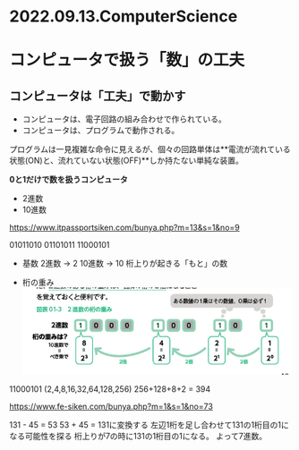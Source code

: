 # 2022.09.13.ComputerScience
# コンピュータで扱う「数」の工夫
## コンピュータは「工夫」で動かす
- コンピュータは、電子回路の組み合わせで作られている。
- コンピュータは、プログラムで動作される。

プログラムは一見複雑な命令に見えるが、個々の回路単体は**電流が流れている状態(ON)と、流れていない状態(OFF)**しか持たない単純な装置。

**0と1だけで数を扱うコンピュータ**

- 2進数
- 10進数

https://www.itpassportsiken.com/bunya.php?m=13&s=1&no=9

01011010
01101011
11000101

- 基数
2進数 -> 2
10進数 -> 10
桁上りが起きる「もと」の数

- 桁の重み
![](2022-09-13-15-16-06.png)


11000101
(2,4,8,16,32,64,128,256)
256+128+8+2
= 394

https://www.fe-siken.com/bunya.php?m=1&s=1&no=73

131 - 45 = 53
53 + 45 = 131に変換する
左辺1桁を足し合わせて131の1桁目の1になる可能性を探る
桁上りが7の時に131の1桁目の1になる。
よって7進数。
